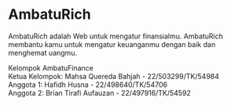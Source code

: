 # AmbatuRich
AmbatuRich adalah Web untuk mengatur finansialmu. AmbatuRich membantu kamu untuk mengatur keuanganmu dengan baik dan menghemat uangmu.

Kelompok AmbatuFinance<br>
Ketua Kelompok: Mahsa Quereda Bahjah - 22/503299/TK/54984<br>
Anggota 1: Hafidh Husna - 22/498640/TK/54706<br>
Anggota 2: Brian Tirafi Aufauzan - 22/497916/TK/54592<br>
